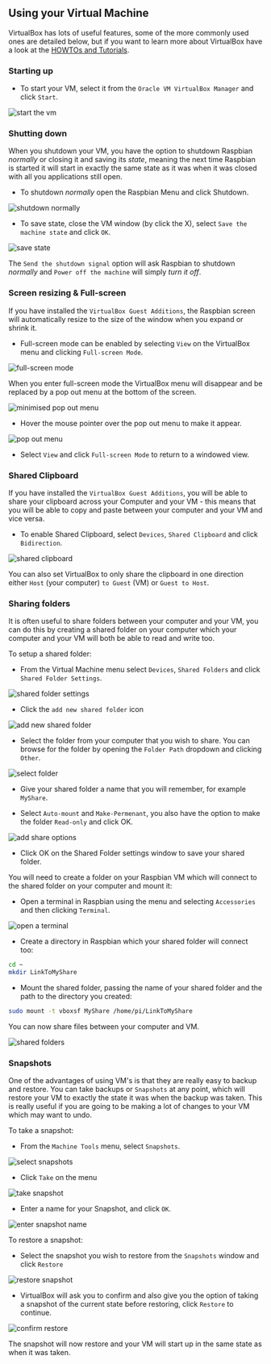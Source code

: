 ## Using your Virtual Machine

VirtualBox has lots of useful features, some of the more commonly used ones are detailed below, but if you want to learn more about VirtualBox have a look at the [HOWTOs and Tutorials](https://www.virtualbox.org/wiki/User_HOWTOS).

### Starting up

+ To start your VM, select it from the `Oracle VM VirtualBox Manager` and click `Start`.

![start the vm](images/using_step1.PNG)

### Shutting down

When you shutdown your VM, you have the option to shutdown Raspbian *normally* or closing it and saving its *state*, meaning the next time Raspbian is started it will start in exactly the same state as it was when it was closed with all you applications still open.

+ To shutdown *normally* open the Raspbian Menu and click Shutdown.

![shutdown normally](images/using_step2.PNG)

+ To save state, close the VM window (by click the X), select `Save the machine state` and click `OK`.

![save state](images/using_step3.PNG)

The `Send the shutdown signal` option will ask Raspbian to shutdown *normally* and `Power off the machine` will simply *turn it off*.

### Screen resizing & Full-screen

If you have installed the `VirtualBox Guest Additions`, the Raspbian screen will automatically resize to the size of the window when you expand or shrink it.

+ Full-screen mode can be enabled by selecting `View` on the VirtualBox menu and clicking `Full-screen Mode`.

![full-screen mode](images/using_step4.PNG)

When you enter full-screen mode the VirtualBox menu will disappear and be replaced by a pop out menu at the bottom of the screen.

![minimised pop out menu](images/using_step5.PNG)

+ Hover the mouse pointer over the pop out menu to make it appear.

![pop out menu](images/using_step6.PNG)

+ Select `View` and click `Full-screen Mode` to return to a windowed view.

### Shared Clipboard

If you have installed the `VirtualBox Guest Additions`, you will be able to share your clipboard across your Computer and your VM - this means that you will be able to copy and paste between your computer and your VM and vice versa.

+ To enable Shared Clipboard, select `Devices`, `Shared Clipboard` and click `Bidirection`.

![shared clipboard](images/using_step7.PNG)

You can also set VirtualBox to only share the clipboard in one direction either `Host` (your computer) `to Guest` (VM) or `Guest to Host`.

### Sharing folders

It is often useful to share folders between your computer and your VM, you can do this by creating a shared folder on your computer which your computer and your VM will both be able to read and write too.

To setup a shared folder:

+ From the Virtual Machine menu select `Devices`, `Shared Folders` and click `Shared Folder Settings`.

![shared folder settings](images/using_step12.PNG)

+ Click the `add new shared folder` icon

![add new shared folder](images/using_step13.PNG)

+ Select the folder from your computer that you wish to share. You can browse for the folder by opening the `Folder Path` dropdown and clicking `Other`.

![select folder](images/using_step14.PNG)

+ Give your shared folder a name that you will remember, for example `MyShare`.

+ Select `Auto-mount` and `Make-Permenant`, you also have the option to make the folder `Read-only` and click OK.

![add share options](images/using_step15.PNG) 

+ Click OK on the Shared Folder settings window to save your shared folder.

You will need to create a folder on your Raspbian VM which will connect to the shared folder on your computer and mount it:

+ Open a terminal in Raspbian using the menu and selecting `Accessories` and then clicking `Terminal`. 

![open a terminal](images/using_step16.PNG)

+ Create a directory in Raspbian which your shared folder will connect too:

```bash
cd ~
mkdir LinkToMyShare
```

+ Mount the shared folder, passing the name of your shared folder and the path to the directory you created:

```bash
sudo mount -t vboxsf MyShare /home/pi/LinkToMyShare
```

You can now share files between your computer and VM.

![shared folders](images/using_step17.PNG)

### Snapshots

One of the advantages of using VM's is that they are really easy to backup and restore. You can take backups or `Snapshots` at any point, which will restore your VM to exactly the state it was when the backup was taken. This is really useful if you are going to be making a lot of changes to your VM which may want to undo.

To take a snapshot:

+ From the `Machine Tools` menu, select `Snapshots`.

![select snapshots](images/using_step8.PNG)

+ Click `Take` on the menu

![take snapshot](images/using_step8_5.PNG)

+ Enter a name for your Snapshot, and click `OK`.

![enter snapshot name](images/using_step9.PNG)

To restore a snapshot:

+ Select the snapshot you wish to restore from the `Snapshots` window and click `Restore`

![restore snapshot](images/using_step10.PNG)

+ VirtualBox will ask you to confirm and also give you the option of taking a snapshot of the current state before restoring, click `Restore` to continue. 

![confirm restore](images/using_step11.PNG)

The snapshot will now restore and your VM will start up in the same state as when it was taken.